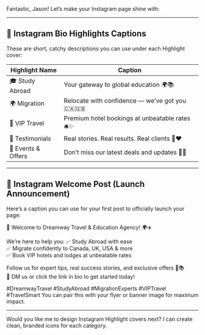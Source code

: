 Fantastic, Jason! Let’s make your Instagram page shine with:

---

## 🌟 Instagram Bio Highlights Captions

These are short, catchy descriptions you can use under each Highlight cover:

| Highlight Name | Caption |
|--------------------|-------------|
| 🎓 Study Abroad     | Your gateway to global education 🌍📚 |
| 🌍 Migration        | Relocate with confidence — we’ve got you 🇨🇦🇬🇧 |
| 🏨 VIP Travel       | Premium hotel bookings at unbeatable rates 🛎️✨ |
| 📩 Testimonials     | Real stories. Real results. Real clients 💬❤️ |
| 📆 Events & Offers  | Don’t miss our latest deals and updates 🎉📢 |

---

## 📣 Instagram Welcome Post (Launch Announcement)

Here’s a caption you can use for your first post to officially launch your page:

🎉 Welcome to Dreamway Travel & Education Agency! 🌍✈️

We’re here to help you:
✅ Study Abroad with ease  
✅ Migrate confidently to Canada, UK, USA & more  
✅ Book VIP hotels and lodges at unbeatable rates

Follow us for expert tips, real success stories, and exclusive offers 💼📚  
📩 DM us or click the link in bio to get started today!

#DreamwayTravel #StudyAbroad #MigrationExperts #VIPTravel #TravelSmart
You can pair this with your flyer or banner image for maximum impact.

---

Would you like me to design Instagram Highlight covers next? I can create clean, branded icons for each category.
